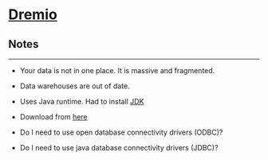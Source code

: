 # [Dremio](https://docs.dremio.com/)

## Notes

---

* Your data is not in one place. It is massive and fragmented.

* Data warehouses are out of date.

* Uses Java runtime. Had to install [JDK](http://www.oracle.com/technetwork/java/javase/downloads/jdk9-downloads-3848520.html)

* Download from [here](https://www.dremio.com/download/)

* Do I need to use open database connectivity drivers (ODBC)?

* Do I need to use java database connectivity drivers (JDBC)?